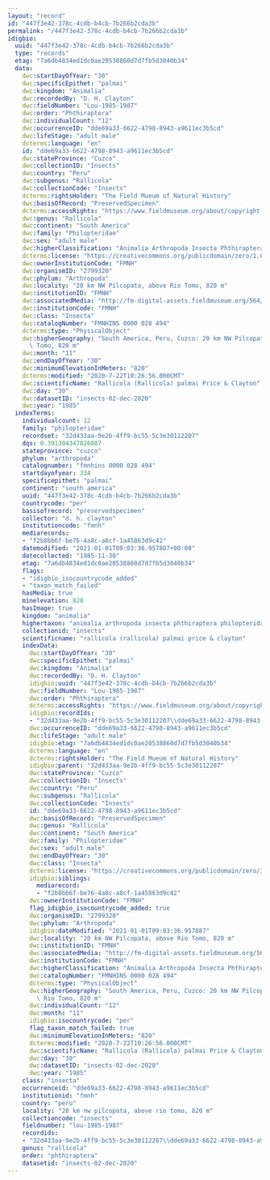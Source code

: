 ```yaml
---
layout: "record"
id: "447f3e42-378c-4cdb-b4cb-7b266b2cda3b"
permalink: "/447f3e42-378c-4cdb-b4cb-7b266b2cda3b"
idigbio:
  uuid: "447f3e42-378c-4cdb-b4cb-7b266b2cda3b"
  type: "records"
  etag: "7a6db4834ed1dc0ae20538860d7d7fb5d3040b34"
  data:
    dwc:startDayOfYear: "30"
    dwc:specificEpithet: "palmai"
    dwc:kingdom: "Animalia"
    dwc:recordedBy: "D. H. Clayton"
    dwc:fieldNumber: "Lou-1985-1987"
    dwc:order: "Phthiraptera"
    dwc:individualCount: "12"
    dwc:occurrenceID: "dde69a33-6622-4798-8943-a9611ec3b5cd"
    dwc:lifeStage: "adult male"
    dcterms:language: "en"
    id: "dde69a33-6622-4798-8943-a9611ec3b5cd"
    dwc:stateProvince: "Cuzco"
    dwc:collectionID: "Insects"
    dwc:country: "Peru"
    dwc:subgenus: "Rallicola"
    dwc:collectionCode: "Insects"
    dcterms:rightsHolder: "The Field Mueum of Natural History"
    dwc:basisOfRecord: "PreservedSpecimen"
    dcterms:accessRights: "https://www.fieldmuseum.org/about/copyright-information"
    dwc:genus: "Rallicola"
    dwc:continent: "South America"
    dwc:family: "Philopteridae"
    dwc:sex: "adult male"
    dwc:higherClassification: "Animalia Arthropoda Insecta Phthiraptera Philopteridae"
    dcterms:license: "https://creativecommons.org/publicdomain/zero/1.0/"
    dwc:ownerInstitutionCode: "FMNH"
    dwc:organismID: "2799320"
    dwc:phylum: "Arthropoda"
    dwc:locality: "20 km NW Pilcopata, above Rio Tomo, 820 m"
    dwc:institutionID: "FMNH"
    dwc:associatedMedia: "http://fm-digital-assets.fieldmuseum.org/564/049/28494_Rallicola_palmai_PT_slide_IN.JPG"
    dwc:institutionCode: "FMNH"
    dwc:class: "Insecta"
    dwc:catalogNumber: "FMNHINS 0000 028 494"
    dcterms:type: "PhysicalObject"
    dwc:higherGeography: "South America, Peru, Cuzco: 20 km NW Pilcopata, above Rio\
      \ Tomo, 820 m"
    dwc:month: "11"
    dwc:endDayOfYear: "30"
    dwc:minimumElevationInMeters: "820"
    dcterms:modified: "2020-7-22T10:26:56.000CMT"
    dwc:scientificName: "Rallicola (Rallicola) palmai Price & Clayton"
    dwc:day: "30"
    dwc:datasetID: "insects-02-dec-2020"
    dwc:year: "1985"
  indexTerms:
    individualcount: 12
    family: "philopteridae"
    recordset: "32d433aa-9e2b-4ff9-bc55-5c3e30112207"
    dqs: 0.391304347826087
    stateprovince: "cuzco"
    phylum: "arthropoda"
    catalognumber: "fmnhins 0000 028 494"
    startdayofyear: 334
    specificepithet: "palmai"
    continent: "south america"
    uuid: "447f3e42-378c-4cdb-b4cb-7b266b2cda3b"
    countrycode: "per"
    basisofrecord: "preservedspecimen"
    collector: "d. h. clayton"
    institutioncode: "fmnh"
    mediarecords:
    - "f2b8bb6f-be76-4a8c-a8cf-1a45863d9c42"
    datemodified: "2021-01-01T09:03:36.957887+00:00"
    datecollected: "1985-11-30"
    etag: "7a6db4834ed1dc0ae20538860d7d7fb5d3040b34"
    flags:
    - "idigbio_isocountrycode_added"
    - "taxon_match_failed"
    hasMedia: true
    minelevation: 820
    hasImage: true
    kingdom: "animalia"
    highertaxon: "animalia arthropoda insecta phthiraptera philopteridae"
    collectionid: "insects"
    scientificname: "rallicola (rallicola) palmai price & clayton"
    indexData:
      dwc:startDayOfYear: "30"
      dwc:specificEpithet: "palmai"
      dwc:kingdom: "Animalia"
      dwc:recordedBy: "D. H. Clayton"
      idigbio:uuid: "447f3e42-378c-4cdb-b4cb-7b266b2cda3b"
      dwc:fieldNumber: "Lou-1985-1987"
      dwc:order: "Phthiraptera"
      dcterms:accessRights: "https://www.fieldmuseum.org/about/copyright-information"
      idigbio:recordIds:
      - "32d433aa-9e2b-4ff9-bc55-5c3e30112207\\dde69a33-6622-4798-8943-a9611ec3b5cd"
      dwc:occurrenceID: "dde69a33-6622-4798-8943-a9611ec3b5cd"
      dwc:lifeStage: "adult male"
      idigbio:etag: "7a6db4834ed1dc0ae20538860d7d7fb5d3040b34"
      dcterms:language: "en"
      dcterms:rightsHolder: "The Field Mueum of Natural History"
      idigbio:parent: "32d433aa-9e2b-4ff9-bc55-5c3e30112207"
      dwc:stateProvince: "Cuzco"
      dwc:collectionID: "Insects"
      dwc:country: "Peru"
      dwc:subgenus: "Rallicola"
      dwc:collectionCode: "Insects"
      id: "dde69a33-6622-4798-8943-a9611ec3b5cd"
      dwc:basisOfRecord: "PreservedSpecimen"
      dwc:genus: "Rallicola"
      dwc:continent: "South America"
      dwc:family: "Philopteridae"
      dwc:sex: "adult male"
      dwc:endDayOfYear: "30"
      dwc:class: "Insecta"
      dcterms:license: "https://creativecommons.org/publicdomain/zero/1.0/"
      idigbio:siblings:
        mediarecord:
        - "f2b8bb6f-be76-4a8c-a8cf-1a45863d9c42"
      dwc:ownerInstitutionCode: "FMNH"
      flag_idigbio_isocountrycode_added: true
      dwc:organismID: "2799320"
      dwc:phylum: "Arthropoda"
      idigbio:dateModified: "2021-01-01T09:03:36.957887"
      dwc:locality: "20 km NW Pilcopata, above Rio Tomo, 820 m"
      dwc:institutionID: "FMNH"
      dwc:associatedMedia: "http://fm-digital-assets.fieldmuseum.org/564/049/28494_Rallicola_palmai_PT_slide_IN.JPG"
      dwc:institutionCode: "FMNH"
      dwc:higherClassification: "Animalia Arthropoda Insecta Phthiraptera Philopteridae"
      dwc:catalogNumber: "FMNHINS 0000 028 494"
      dcterms:type: "PhysicalObject"
      dwc:higherGeography: "South America, Peru, Cuzco: 20 km NW Pilcopata, above\
        \ Rio Tomo, 820 m"
      dwc:individualCount: "12"
      dwc:month: "11"
      idigbio:isocountrycode: "per"
      flag_taxon_match_failed: true
      dwc:minimumElevationInMeters: "820"
      dcterms:modified: "2020-7-22T10:26:56.000CMT"
      dwc:scientificName: "Rallicola (Rallicola) palmai Price & Clayton"
      dwc:day: "30"
      dwc:datasetID: "insects-02-dec-2020"
      dwc:year: "1985"
    class: "insecta"
    occurrenceid: "dde69a33-6622-4798-8943-a9611ec3b5cd"
    institutionid: "fmnh"
    country: "peru"
    locality: "20 km nw pilcopata, above rio tomo, 820 m"
    collectioncode: "insects"
    fieldnumber: "lou-1985-1987"
    recordids:
    - "32d433aa-9e2b-4ff9-bc55-5c3e30112207\\dde69a33-6622-4798-8943-a9611ec3b5cd"
    genus: "rallicola"
    order: "phthiraptera"
    datasetid: "insects-02-dec-2020"
---
```

